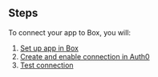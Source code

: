 ## Steps
To connect your app to Box, you will:
1. [Set up app in Box](#set-up-app-in-box)
2. [Create and enable connection in Auth0](#create-and-enable-connection-in-auth0)
3. [Test connection](#test-connection)
